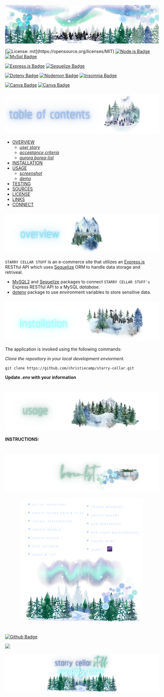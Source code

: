 <p align="center">
<img src="./aurora-lights/branding/header.png"/>
</p>

[![License: mit](https://img.shields.io/badge/license-mit-lightblue?)](https://opensource.org/licenses/MIT)
[![Node.js Badge](https://img.shields.io/badge/node-blue?logo=nodedotjs&logoColor=fff&style=flat)](https://nodejs.org/en)
[![MySql Badge](https://img.shields.io/badge/mysql-blue.svg?&logo=Mysql&logoColor=white)](https://www.mysql.com)

[![Express.js Badge](https://img.shields.io/badge/express-lightgreen.svg?&logo=Express&logoColor=white)](https://expressjs.com/)
[![Sequelize Badge](https://img.shields.io/badge/sequelize-darkgreen.svg?&logo=Sequelize&logoColor=white)](https://canva.com)

[![Dotenv Badge](https://img.shields.io/badge/dotenv-lightgrey.svg?&logo=Dotenv&logoColor=white)](https://canva.com)
[![Nodemon Badge](https://img.shields.io/badge/nodemon-lightgrey.svg?&logo=Nodemon&logoColor=white)](https://www.npmjs.com/package/nodemon)
[![Insomnia Badge](https://img.shields.io/badge/insomnia-grey.svg?&logo=Insomnia&logoColor=white)](https://canva.com/) 

[![Canva Badge](https://img.shields.io/badge/canva-lavender.svg?&logo=Canva&logoColor=white)](https://canva.com/) 
[![Canva Badge](https://img.shields.io/badge/view:in-darkmode-purple.svg?&logo=Github&logoColor=white)](https://canva.com/) 


### ![table-of-contents](./aurora-lights/branding/toc.png)

  - [OVERVIEW](#overview)
    - [*user story*](#user-story)
    - [*acceptance criteria*](#acceptance-criteria)
    - [*aurora borea-list*](#borea-list)
  - [INSTALLATION](#installation)
  - [USAGE](#usage)
    - [*screenshot*](#screenshot)
    - [*demo*](#demo)
  - [TESTING](#testing)
  - [SOURCES](#sources)
  - [LICENSE](#license)
  - [LINKS](#links)
  - [CONNECT](#connect)

  ### ![overview](./aurora-lights/branding/1.png)

`STARRY CELLAR STUFF` is an e-commerce site that utilizes an [Express.js](https://www.npmjs.com/package/inquirer) RESTful API which uses [Sequelize](https://www.npmjs.com/package/sequelize) ORM to handle data storage and retriveal.
* [MySQL2](https://www.npmjs.com/package/mysql2) and [Sequelize](https://www.npmjs.com/package/sequelize) packages to connect `STARRY CELLAR STUFF's` Express RESTful API to a MySQL *database*.
* [dotenv](https://www.npmjs.com/package/dotenv) package to use environment variables to store sensitive data.

### ![installation](./aurora-lights/branding/2.png)

The application is invoked using the following commands:

*Clone the repository in your local development enviorment.*

```
git clone https://github.com/christiecamp/starry-cellar.git
```

**Update *.env* with your information**



#

### ![usage](./aurora-lights/branding/3.png)

**INSTRUCTIONS:**

#

### ![borea-list](./aurora-lights/branding/11.png)
<p align="center">
  <img src="./aurora-lights/branding/borea-list.png"/>
</p>


#

[![Github Badge](https://img.shields.io/badge/christiecamp-skyblue.svg?&logo=Github&logoColor=white)](https://github.com/christiecamp/bear-taker)

<a href="mailto:christiecamphoto@gmail.com">
<img src="https://img.shields.io/badge/gmail-lavender.svg?&logo=Gmail&logoColor=white" />
</a>


<p align="center">
  <img src="./aurora-lights/branding/coming-soon.png"/>
</p>
